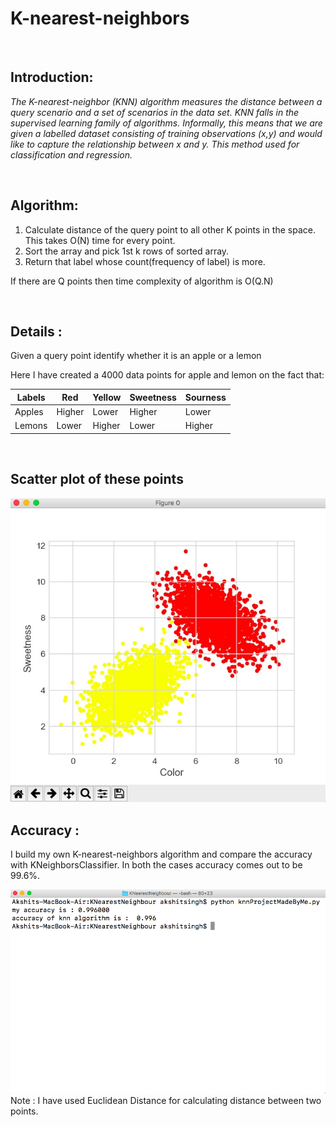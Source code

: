 # K-nearest-neighbors
<br>

## Introduction:
*The K-nearest-neighbor (KNN) algorithm measures the distance between a query scenario and a set of scenarios in the data set.
KNN falls in the supervised learning family of algorithms. Informally, this means that we are given a labelled dataset consisting of training observations (x,y) and would like to capture the relationship between x and y.
This method used for classification and regression.*

<br>

## Algorithm:
1) Calculate distance of the query point to all other K points in the space. This takes O(N) time for every point.
2) Sort the array and pick 1st k rows of sorted array.
3) Return that label whose count(frequency of label) is more.

If there are Q points then time complexity of algorithm is O(Q.N)

<br>

## Details :
Given a query point identify whether it is an apple or a lemon

Here I have created a 4000 data points for apple and lemon on the fact that: 

| Labels | Red | Yellow | Sweetness | Sourness |
| --- | --- | --- | --- | --- |
| Apples | Higher | Lower | Higher | Lower |
| Lemons | Lower | Higher | Lower | Higher |

<br>

## Scatter plot of these points
<img  src = "https://github.com/codeboy47/K-nearest-neighbors/blob/master/Images/scatterPlot.jpg" />

<br> 

## Accuracy :
I build my own K-nearest-neighbors algorithm and compare the accuracy with KNeighborsClassifier. In both the cases accuracy comes out to be 99.6%. 


<img  src = "https://github.com/codeboy47/K-nearest-neighbors/blob/master/Images/accuracy.png" />

<br>
Note : I have used Euclidean Distance for calculating distance between two points.
